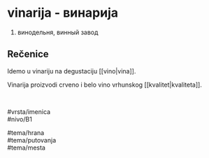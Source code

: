 # vinarija - винарија

1. винодельня, винный завод

## Rečenice

Idemo u vinariju na degustaciju [[vino|vina]].

Vinarija proizvodi crveno i belo vino vrhunskog [[kvalitet|kvaliteta]].

<br>

#vrsta/imenica  
#nivo/B1  

#tema/hrana  
#tema/putovanja  
#tema/mesta  
